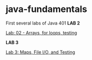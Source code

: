 # java-fundamentals
First several labs of Java 401
**LAB 2** </br>

[Lab: 02 - Arrays, for loops, testing](https://github.com/daesy13/java-fundamentals/tree/master/basiclibrary)

**LAB 3** </br>

[Lab 3: Maps, File I/O, and Testing](https://github.com/daesy13/java-fundamentals/tree/master/basiclibrary)